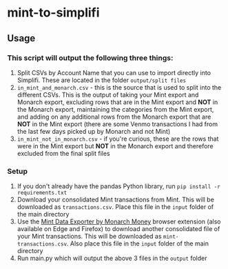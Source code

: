 # mint-to-simplifi

## Usage

### This script will output the following three things: 
1. Split CSVs by Account Name that you can use to import directly into Simplifi. These are located in the folder `output/split files`
2. `in_mint_and_monarch.csv` - this is the source that is used to split into the different CSVs. This is the output of taking your Mint export and Monarch export, excluding rows that are in the Mint export and <b>NOT</b> in the Monarch export, maintaining the categories from the Mint export, and adding on any additional rows from the Monarch export that are <b>NOT</b> in the Mint export (there are some Venmo transactions I had from the last few days picked up by Monarch and not Mint)
3. `in_mint_not_in_monarch.csv` - if you're curious, these are the rows that were in the Mint export but <b>NOT</b> in the Monarch export and therefore excluded from the final split files

### Setup 
1. If you don't already have the pandas Python library, run 
`pip install -r requirements.txt`
2. Download your consolidated Mint transactions from Mint. This will be downloaded as `transactions.csv`. Place this file in the `input` folder of the main directory
3. Use the <a href="https://chromewebstore.google.com/detail/mint-data-exporter-by-mon/doknkjpaacjheilodaibfpimamfgfhap">Mint Data Exporter by Monarch Money</a> browser extension (also available on Edge and Firefox) to download another consolidated file of your Mint transactions. This will be downloaded as `mint-transactions.csv`. Also place this file in the `input` folder of the main directory
4. Run main.py which will output the above 3 files in the `output` folder
